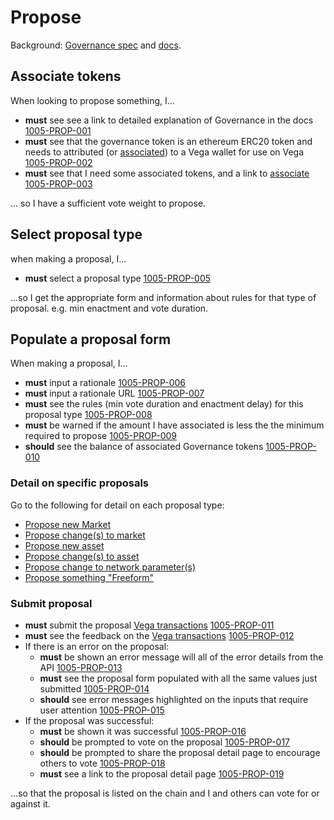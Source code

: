 # Propose
Background: [Governance spec](../protocol/0028-GOVE-governance.md)
and [docs](https://docs.vega.xyz/docs/mainnet/concepts/vega-protocol#governance).



## Associate tokens
When looking to propose something, I... 

- **must** see see a link to detailed explanation of Governance in the docs  [1005-PROP-001](#1005-PROP-001 "1005-PROP-001")
- **must** see that the governance token is an ethereum ERC20 token and needs to attributed (or [associated](1003-ASSO-associate.md)) to a Vega wallet for use on Vega  [1005-PROP-002](#1005-PROP-002 "1005-PROP-002")
- **must** see that I need some associated tokens, and a link to [associate](1003-ASSO-associate.md) [1005-PROP-003](#1005-PROP-003 "1005-PROP-003")

... so I have a sufficient vote weight to propose.

## Select proposal type
when making a proposal, I...

- **must** select a proposal type [1005-PROP-005](#1005-PROP-005 "1005-PROP-005")

...so I get the appropriate form and information about rules for that type of proposal. e.g. min enactment and vote duration.

## Populate a proposal form

When making a proposal, I...

- **must** input a rationale [1005-PROP-006](#1005-PROP-006 "1005-PROP-006")
- **must** input a rationale URL  [1005-PROP-007](#1005-PROP-007 "1005-PROP-007")
- **must** see the rules (min vote duration and enactment delay) for this proposal type [1005-PROP-008](#1005-PROP-008 "1005-PROP-008")
- **must** be warned if the amount I have associated is less the the minimum required to propose [1005-PROP-009](#1005-PROP-009 "1005-PROP-009")
- **should** see the balance of associated Governance tokens [1005-PROP-010](#1005-PROP-010 "1005-PROP-010")

### Detail on specific proposals
Go to the following for detail on each proposal type:
- [Propose new Market](./1006-PMARK-propose_new_market.md)
- [Propose change(s) to market](./1007-PMAC-propose_market_change.md)
- [Propose new asset](1008-PASN-propose_new_asset.md)
- [Propose change(s) to asset](1009-PASC-propose_asset_change.md)
- [Propose change to network parameter(s)](1010-PNEC-propose_network.md)
- [Propose something "Freeform"](1011-PFRO-propose_freeform.md)

### Submit proposal

- **must** submit the proposal [Vega transactions](#TBD) [1005-PROP-011](#1005-PROP-011 "1005-PROP-011")
- **must** see the feedback on the [Vega transactions](#TBD) [1005-PROP-012](#1005-PROP-012 "1005-PROP-012")
- If there is an error on the proposal: 
  - **must** be shown an error message will all of the error details from the API [1005-PROP-013](#1005-PROP-013 "1005-PROP-013")
  - **must** see the proposal form populated with all the same values just submitted [1005-PROP-014](#1005-PROP-014 "1005-PROP-014")
  - **should** see error messages highlighted on the inputs that require user attention [1005-PROP-015](#1005-PROP-015 "1005-PROP-015")
- If the proposal was successful:
  - **must** be shown it was successful  [1005-PROP-016](#1005-PROP-016 "1005-PROP-016")
  - **should** be prompted to vote on the proposal [1005-PROP-017](#1005-PROP-017 "1005-PROP-017")
  - **should** be prompted to share the proposal detail page to encourage others to vote [1005-PROP-018](#1005-PROP-018 "1005-PROP-018")
  - **must** see a link to the proposal detail page [1005-PROP-019](#1005-PROP-019 "1005-PROP-019")

...so that the proposal is listed on the chain and I and others can vote for or against it.